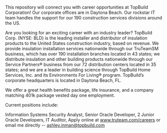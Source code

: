 This repository will connect you with career opportunities at TopBuild Corporation! Our corporate offices are in Daytona Beach. 
Our rockstar IT team handles the support for our 190 construction services divisions around the US. 

Are you looking for an exciting career with an industry leader? TopBuild Corp. (NYSE: BLD) is the leading installer and distributor of insulation products to the United States construction industry, based on revenue. We provide insulation installation services nationwide through our TruTeamSM business, which has over 190 installation branches located in 43 states; we distribute insulation and other building products nationwide through our Service Partners® business from our 72 distribution centers located in 35 states; and we are a leader in building science through TopBuild Home Services, Inc. and its Environments For Living® program. TopBuild’s corporate headquarters is located in Daytona Beach, FL.

We offer a great health benefits package, life insurance, and a company matching 401k package vested day one employment.

Current positions include:

Information Systems Security Analyst, 
Senior Oracle Developer, 
2 Junior Oracle Developers, 
IT Auditor,
Apply online at www.truteam.com/careers or email me directly -- ashley.inman@topbuild.com
